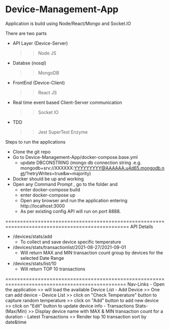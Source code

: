 # Device-Management-App
Application is build using Node/React/Mongo and Socket.IO

There are two parts 
- API Layer (Device-Server)
  >> Node JS
- Databse (nosql)
  >> MongoDB
- FrontEnd (Device-Client)
  >> React JS
- Real time event based Client-Server communication
  >> Socket IO
- TDD
  >> Jest
  >> SuperTest
  >> Enzyme

Steps to run the applications
- Clone the git repo 
- Go to Device-Management-App/docker-compose.base.yml 
  - update DBCONSTRING (mongo db connection string .e.g. mongodb+srv://XXXXXX:YYYYYYYYY@AAAAAA.u4d65.mongodb.net/<DBNAME>?retryWrites=true&w=majority)
- Docker should be up and working 
- Open any Command Prompt , go to the folder and 
  - enter docker-compose build
  - enter docker-compose up
  - Open any browser and run the application entering http://localhost:3000
  - As per existing config API will run on port 8888.
  
 ================================================================================================
  API Details
  - /devices/stats/add
    - To collect and save device specific temperature
  - /devices/stats/transactionlist/2021-08-27/2021-09-01
    - Will return MAX and MIN transaction count group by devices for the selected Date Range
  - /devices/stats/list/10
    - Will return TOP 10 transactions
  
  ===============================================================================================
  Nav-Links
      - Open the application >> will load the available Device List
      - Add Device >> One can add device
      - Device List 
        >> click on "Check Temperature" button to capture random temperature
        >> click on "Add" button to add new device
        >> click on "Edit" button to update device info
      - Transactions Stats-(Max/Min)
        >> Display device name with MAX & MIN transaction count for a duration
      - Latest Transactions
        >> Render top 10 transaction sort by date&time
  
  
  
 
  

